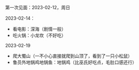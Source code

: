 第一次见面：2023-02-12，周日

2023-02-14：

- 看电影：深海（剧情一般）
- 吃火锅：小龙坎（不好吃）





2023-02-19

- 爬大蜀山（一不小心直接就爬到山顶了，看到了一只小松鼠）
- 鲁员外地锅鸡地锅鱼：地锅鸡（比巫氏好吃点，毛肚口感还行）
